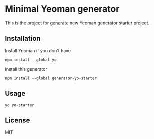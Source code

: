 # Minimal Yeoman generator

This is the project for generate new Yeoman generator starter project.

## Installation

Install Yeoman if you don't have

```
npm install --global yo
```

Install this generator

```
npm install --global generator-yo-starter
```

## Usage

```
yo yo-starter
```

## License

MIT